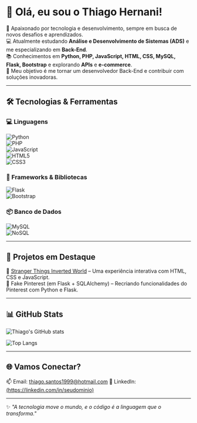 # 👋 Olá, eu sou o Thiago Hernani!  

🎯 Apaixonado por tecnologia e desenvolvimento, sempre em busca de novos desafios e aprendizados.  
💻 Atualmente estudando **Análise e Desenvolvimento de Sistemas (ADS)** e me especializando em **Back-End**.  
📚 Conhecimentos em **Python, PHP, JavaScript, HTML, CSS, MySQL, Flask, Bootstrap** e explorando **APIs** e **e-commerce**.  
🚀 Meu objetivo é me tornar um desenvolvedor Back-End e contribuir com soluções inovadoras.  

---

## 🛠️ Tecnologias & Ferramentas  

### 💻 Linguagens  
![Python](https://img.shields.io/badge/Python-3776AB?style=for-the-badge&logo=python&logoColor=white)  
![PHP](https://img.shields.io/badge/PHP-777BB4?style=for-the-badge&logo=php&logoColor=white)  
![JavaScript](https://img.shields.io/badge/JavaScript-F7DF1E?style=for-the-badge&logo=javascript&logoColor=black)  
![HTML5](https://img.shields.io/badge/HTML5-E34F26?style=for-the-badge&logo=html5&logoColor=white)  
![CSS3](https://img.shields.io/badge/CSS3-1572B6?style=for-the-badge&logo=css3&logoColor=white)  

### 🧩 Frameworks & Bibliotecas  
![Flask](https://img.shields.io/badge/Flask-000000?style=for-the-badge&logo=flask&logoColor=white)  
![Bootstrap](https://img.shields.io/badge/Bootstrap-7952B3?style=for-the-badge&logo=bootstrap&logoColor=white)  

### 📦 Banco de Dados  
![MySQL](https://img.shields.io/badge/MySQL-4479A1?style=for-the-badge&logo=mysql&logoColor=white)  
![NoSQL](https://img.shields.io/badge/NoSQL-008000?style=for-the-badge&logo=mongodb&logoColor=white)  

---

## 📌 Projetos em Destaque  
🔗 [Stranger Things Inverted World](https://thiagohernani.github.io/Stranger-Things-Inverted-World/) – Uma experiência interativa com HTML, CSS e JavaScript.  
🔗 Fake Pinterest (em Flask + SQLAlchemy) – Recriando funcionalidades do Pinterest com Python e Flask.  

---

## 📊 GitHub Stats  
![Thiago's GitHub stats](https://github-readme-stats.vercel.app/api?username=thiagohernani&show_icons=true&theme=dracula)  

![Top Langs](https://github-readme-stats.vercel.app/api/top-langs/?username=thiagohernani&layout=compact&theme=dracula)  

---

## 🌐 Vamos Conectar?  
📫 Email: thiago.santos1999@hotmail.com
💼 LinkedIn: [(https://linkedin.com/in/seudominio)](https://www.linkedin.com/in/thiagohernani1999/)  

---

✨ *"A tecnologia move o mundo, e o código é a linguagem que o transforma."*  
